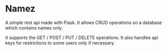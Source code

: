 # Namez
A simple rest api made with Flask. It allows CRUD operations on a database which contains names only.

It supports the GET / POST / PUT / DELETE operations.
It also handles api keys for restrictions to some users only if necessary.
